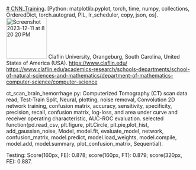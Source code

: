 [# CNN_Training](https://www.claflin-computation.com/_files/ugd/81dd80_e12daf8e87c348c5a9347af693993739.pdf).
[Python: matplotlib.pyplot, torch, time, numpy, collections, OrderedDict, torch.autograd, PIL, lr_scheduler, copy, json, os].
<img width="110" alt="Screenshot 2023-12-11 at 8 20 20 PM" src="https://github.com/spawar2/CNN_Training/assets/25118302/6e3924bc-0384-4c91-b975-8e66823944a3">
Claflin University, Orangeburg, South Carolina, United States of America (USA). 
https://www.claflin.edu/
https://www.claflin.edu/academics-research/schools-departments/school-of-natural-sciences-and-mathematics/department-of-mathematics-computer-science/computer-science

ct_scan_brain_hemorrhage.py: Computerized Tomography (CT) scan data read, Test-Train Split, Neural, plotting, noise removal, Convolution 2D network training, confusion matrix, accuracy, sensitivity, specificity, precision, recall, confusion matrix, log-loss, and area under curve and receiver operating characteristic, AUC-ROC evaluation.
selected function(pd.read_csv, plt.figure, plt.Circle, plt.pie,plot_hist, add_gaussian_noise, Model, model.fit, evaluate_model, network, confusion_matrix, model.predict, model.load_weights, model.compile, model.add, model.summary, plot_confusion_matrix, Sequential).

Testing: Score(160px, FE): 0.878; score(160px, FT): 0.879; score(320px, FE): 0.887.
